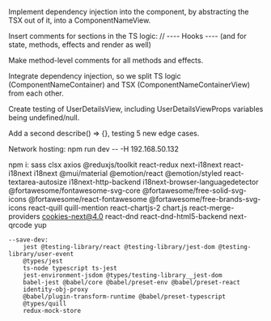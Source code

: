 Implement dependency injection into the component, by abstracting the TSX out of it, into a ComponentNameView.


Insert comments for sections in the TS logic:
// ---- Hooks ----
(and for state, methods, effects and render as well)

Make method-level comments for all methods and effects.

Integrate dependency injection, so we split TS logic (ComponentNameContainer) and TSX (ComponentNameContainerView) from each other.



Create testing of UserDetailsView, including UserDetailsViewProps variables being undefined/null.


Add a second describe() => {}, testing 5 new edge cases.




Network hosting:
npm run dev -- -H 192.168.50.132

npm i:
    sass
    clsx
    axios
    @reduxjs/toolkit react-redux
    next-i18next react-i18next i18next
    @mui/material @emotion/react @emotion/styled
    react-textarea-autosize
    i18next-http-backend
    i18next-browser-languagedetector
    @fortawesome/fontawesome-svg-core @fortawesome/free-solid-svg-icons @fortawesome/react-fontawesome @fortawesome/free-brands-svg-icons
    react-quill quill-mention
    react-chartjs-2 chart.js
    react-merge-providers
    cookies-next@4.0
    react-dnd react-dnd-html5-backend
    next-qrcode
    yup

    --save-dev:
        jest @testing-library/react @testing-library/jest-dom @testing-library/user-event
        @types/jest
        ts-node typescript ts-jest
        jest-environment-jsdom @types/testing-library__jest-dom
        babel-jest @babel/core @babel/preset-env @babel/preset-react
        identity-obj-proxy
        @babel/plugin-transform-runtime @babel/preset-typescript
        @types/quill
        redux-mock-store

